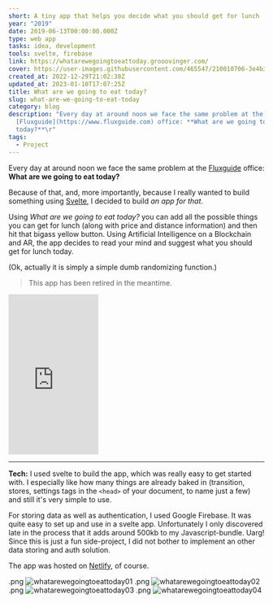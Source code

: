 ```yaml
---
short: A tiny app that helps you decide what you should get for lunch
year: "2019"
date: 2019-06-13T00:00:00.000Z
type: web app
tasks: idea, development
tools: svelte, firebase
link: https://whatarewegoingtoeattoday.grooovinger.com/
cover: https://user-images.githubusercontent.com/465547/210010706-3e4b3dc4-a989-4df5-ad17-7d41ab8c9842.png
created_at: 2022-12-29T21:02:38Z
updated_at: 2023-01-10T17:07:25Z
title: What are we going to eat today?
slug: what-are-we-going-to-eat-today
category: blog
description: "Every day at around noon we face the same problem at the
  [Fluxguide](https://www.fluxguide.com) office: **What are we going to eat
  today?**\r"
tags:
  - Project
---
```



Every day at around noon we face the same problem at the [Fluxguide](https://www.fluxguide.com) office: **What are we going to eat today?**

Because of that, and, more importantly, because I really wanted to build something using [Svelte](https://svelte.dev), I decided to build *an app for that*.

Using *What are we going to eat today?* you can add all the possible things you can get for lunch (along with price and distance information) and then hit that bigass yellow button. Using Artificial Intelligence on a Blockchain and AR, the app decides to read your mind and suggest what you should get for lunch today.

(Ok, actually it is simply a simple dumb randomizing function.)

> This app has been retired in the meantime.

<iframe width="177" height="315" src="https://www.youtube.com/embed/ONdeBfgvK8E?rel=0&controls=0&showinfo=0&autoplay=1&fs=0&modestbranding=1&showinfo=0" frameborder="0" allow="accelerometer; autoplay; encrypted-media; gyroscope; picture-in-picture" allowfullscreen></iframe>

---

**Tech:** I used svelte to build the app, which was really easy to get started with. I especially like how many things are already baked in (transition, stores, settings tags in the `<head>` of your document, to name just a few) and still it's very simple to use.

For storing data as well as authentication, I used Google Firebase. It was quite easy to set up and use in a svelte app. Unfortunately I only discovered late in the process that it adds around 500kb to my Javascript-bundle. Uarg! Since this is just a fun side-project, I did not bother to implement an other data storing and auth solution.


The app was hosted on [Netlify](https://netlify.com/), of course.

.png
![whatarewegoingtoeattoday01](/src/content/what-are-we-going-to-eat-today/210010707-22da87ab-95a3-4e6f-8bee-1f2bf9419347.png.png)
.png
![whatarewegoingtoeattoday02](/src/content/what-are-we-going-to-eat-today/210010709-542c8b01-6ef5-4bdf-9679-1b157884af89.png.png)
.png
![whatarewegoingtoeattoday03](/src/content/what-are-we-going-to-eat-today/210010712-355e48e2-866e-4b34-83c4-ab9faf9235fd.png.png)
.png
![whatarewegoingtoeattoday04](/src/content/what-are-we-going-to-eat-today/210010713-c723957b-4a58-43ec-8732-9f6dcfede78c.png.png)


